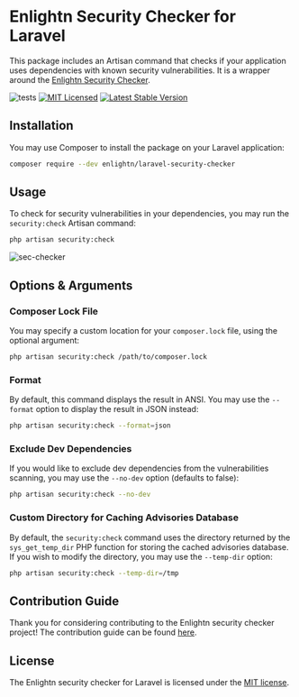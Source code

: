# Enlightn Security Checker for Laravel

This package includes an Artisan command that checks if your application uses dependencies with known security vulnerabilities. It is a wrapper around the [Enlightn Security Checker](https://github.com/enlightn/security-checker).

![tests](https://github.com/enlightn/laravel-security-checker/workflows/Tests/badge.svg?branch=main)
[![MIT Licensed](https://img.shields.io/badge/license-MIT-brightgreen.svg?style=flat-square)](LICENSE.md)
[![Latest Stable Version](https://poser.pugx.org/enlightn/laravel-security-checker/v/stable?format=flat-square)](https://packagist.org/packages/enlightn/security-checker)

## Installation

You may use Composer to install the package on your Laravel application:

```bash
composer require --dev enlightn/laravel-security-checker
```

## Usage

To check for security vulnerabilities in your dependencies, you may run the `security:check` Artisan command: 

```bash
php artisan security:check
```

![sec-checker](https://user-images.githubusercontent.com/16099046/115501322-a4466800-a290-11eb-9242-ba1ac41912a0.png)


## Options & Arguments

### Composer Lock File

You may specify a custom location for your `composer.lock` file, using the optional argument:

```bash
php artisan security:check /path/to/composer.lock
```

### Format

By default, this command displays the result in ANSI. You may use the `--format` option to display the result in JSON instead:

```bash
php artisan security:check --format=json
```

### Exclude Dev Dependencies

If you would like to exclude dev dependencies from the vulnerabilities scanning, you may use the `--no-dev` option (defaults to false):

```bash
php artisan security:check --no-dev
```

### Custom Directory for Caching Advisories Database

By default, the `security:check` command uses the directory returned by the `sys_get_temp_dir` PHP function for storing the cached advisories database. If you wish to modify the directory, you may use the `--temp-dir` option:

```bash
php artisan security:check --temp-dir=/tmp
```

## Contribution Guide

Thank you for considering contributing to the Enlightn security checker project! The contribution guide can be found [here](https://www.laravel-enlightn.com/docs/getting-started/contribution-guide.html).

## License

The Enlightn security checker for Laravel is licensed under the [MIT license](LICENSE.md).
